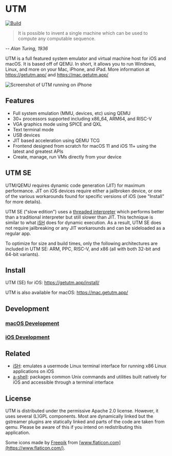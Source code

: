 #  UTM
[![Build](https://github.com/utmapp/UTM/workflows/Build/badge.svg?branch=master&event=push)][1]

> It is possible to invent a single machine which can be used to compute any computable sequence.

-- <cite>Alan Turing, 1936</cite>

UTM is a full featured system emulator and virtual machine host for iOS and macOS. It is based off of QEMU. In short, it allows you to run Windows, Linux, and more on your Mac, iPhone, and iPad. More information at https://getutm.app/ and https://mac.getutm.app/

![Screenshot of UTM running on iPhone][2]

## Features

* Full system emulation (MMU, devices, etc) using QEMU
* 30+ processors supported including x86_64, ARM64, and RISC-V
* VGA graphics mode using SPICE and QXL
* Text terminal mode
* USB devices
* JIT based acceleration using QEMU TCG
* Frontend designed from scratch for macOS 11 and iOS 11+ using the latest and greatest APIs
* Create, manage, run VMs directly from your device

## UTM SE

UTM/QEMU requires dynamic code generation (JIT) for maximum performance. JIT on iOS devices require either a jailbroken device, or one of the various workarounds found for specific versions of iOS (see "Install" for more details).

UTM SE ("slow edition") uses a [threaded interpreter][3] which performs better than a traditional interpreter but still slower than JIT. This technique is similar to what [iSH][4] does for dynamic execution. As a result, UTM SE does not require jailbreaking or any JIT workarounds and can be sideloaded as a regular app.

To optimize for size and build times, only the following architectures are included in UTM SE: ARM, PPC, RISC-V, and x86 (all with both 32-bit and 64-bit variants).

## Install

UTM (SE) for iOS: https://getutm.app/install/

UTM is also available for macOS: https://mac.getutm.app/

## Development

### [macOS Development](Documentation/MacDevelopment.md)

### [iOS Development](Documentation/iOSDevelopment.md)

## Related

* [iSH][4]: emulates a usermode Linux terminal interface for running x86 Linux applications on iOS
* [a-shell][5]: packages common Unix commands and utilities built natively for iOS and accessible through a terminal interface

## License

UTM is distributed under the permissive Apache 2.0 license. However, it uses several (L)GPL components. Most are dynamically linked but the gstreamer plugins are statically linked and parts of the code are taken from qemu. Please be aware of this if you intend on redistributing this application.

Some icons made by [Freepik](https://www.freepik.com) from [www.flaticon.com](https://www.flaticon.com/).

  [1]: https://github.com/utmapp/UTM/actions?query=event%3Arelease+workflow%3ABuild
  [2]: screen.png
  [3]: https://github.com/ktemkin/qemu/blob/with_tcti/tcg/aarch64-tcti/README.md
  [4]: https://github.com/ish-app/ish
  [5]: https://github.com/holzschu/a-shell
